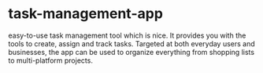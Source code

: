 # task-management-app

easy-to-use task management tool which is nice. It provides you with the tools to create, assign and track tasks. Targeted at both everyday users and businesses, the app can be used to organize everything from shopping lists to multi-platform projects.
